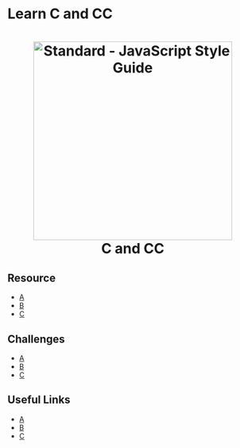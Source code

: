 # Learn C and CC
<h1 align="center">
  <a href="https://google.com"><img src="https://developers.redhat.com/blog/wp-content/uploads/2020/06/C_C_featuredimage.png" alt="Standard - JavaScript Style Guide" width="400"></a>
  <br>
  C and CC
  <br>
</h1>

## Resource
* [A]()
* [B]()
* [C]()
## Challenges
* [A]()
* [B]()
* [C]()
## Useful Links
* [A]()
* [B]()
* [C]()